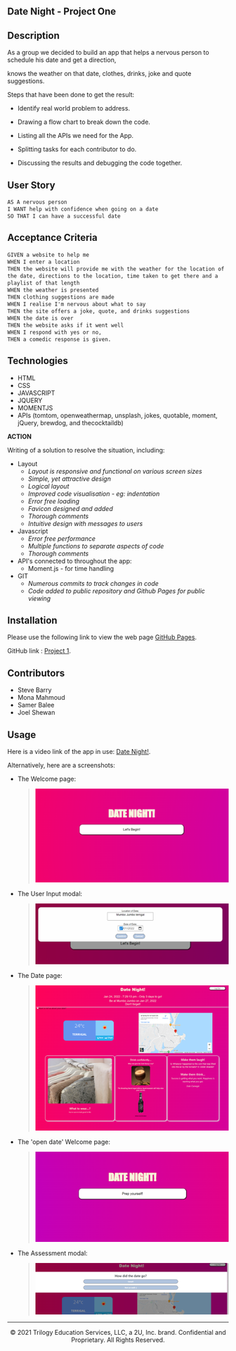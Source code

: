 ## Date Night - Project One

## Description

As a group we decided to build an app that helps a nervous person to schedule his date and get a direction, 

knows the weather on that date, clothes, drinks, joke and quote suggestions.

 Steps that have been done to get the result:

* Identify real world problem to address.

* Drawing a flow chart to break down the code.

* Listing all the APIs we need for the App.

* Splitting tasks for each contributor to do.

* Discussing the results and debugging the code together.

## User Story

```
AS A nervous person
I WANT help with confidence when going on a date
SO THAT I can have a successful date
```

## Acceptance Criteria

```
GIVEN a website to help me
WHEN I enter a location
THEN the website will provide me with the weather for the location of the date, directions to the location, time taken to get there and a playlist of that length
WHEN the weather is presented
THEN clothing suggestions are made
WHEN I realise I'm nervous about what to say
THEN the site offers a joke, quote, and drinks suggestions
WHEN the date is over
THEN the website asks if it went well
WHEN I respond with yes or no,
THEN a comedic response is given.
```

## Technologies

* HTML
* CSS
* JAVASCRIPT
* JQUERY
* MOMENTJS
* APIs (tomtom, openweathermap, unsplash, jokes, quotable, moment, jQuery, brewdog, and thecocktaildb)


**ACTION**

Writing of a solution to resolve the situation, including:
* Layout
  * *Layout is responsive and functional on various screen sizes*
  * *Simple, yet attractive design*
  * *Logical layout*
  * *Improved code visualisation - eg: indentation*
  * *Error free loading*
  * *Favicon designed and added*
  * *Thorough comments*
  * *Intuitive design with messages to users*
* Javascript
  * *Error free performance*
  * *Multiple functions to separate aspects of code*
  * *Thorough comments*
* API's connected to throughout the app:
  * Moment.js - for time handling
* GIT
  * *Numerous commits to track changes in code*
  * *Code added to public repository and Github Pages for public viewing*


## Installation

Please use the following link to view the web page [GitHub Pages](https://nbs5000.github.io/dateNight).

GitHub link : [Project 1](https://github.com/NBS5000/dateNight).

## Contributors

* Steve Barry
* Mona Mahmoud
* Samer Balee
* Joel Shewan

## Usage

Here is a video link of the app in use: 
[Date Night!](https://watch.screencastify.com/v/EnjlnMk0EY8Nm0eC7Khx).

Alternatively, here are a screenshots:

* The Welcome page:

    > ![Welcome Page](assets/images/begin.PNG)

* The User Input modal:

    > ![Screenshot user input](assets/images/location.PNG)

* The Date page:

    > ![Screenshot date page](assets/images/theDate.png)

* The 'open date' Welcome page:

    > ![Screenshot date page](assets/images/assess.PNG)

* The Assessment modal:

    > ![Screenshot date page](assets/images/howDidItGo.PNG)

---

<p style="text-align:center;">© 2021 Trilogy Education Services, LLC, a 2U, Inc. brand. Confidential and Proprietary. All Rights Reserved.</p>
